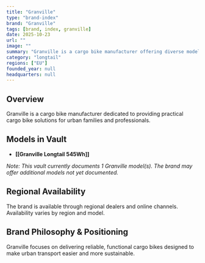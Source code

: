 ```yaml
---
title: "Granville"
type: "brand-index"
brand: "Granville"
tags: [brand, index, granville]
date: 2025-10-23
url: ""
image: ""
summary: "Granville is a cargo bike manufacturer offering diverse models for families and professionals."
category: "longtail"
regions: ["EU"]
founded_year: null
headquarters: null
---
```


## Overview

Granville is a cargo bike manufacturer dedicated to providing practical cargo bike solutions for urban families and professionals.

## Models in Vault

- **[[Granville Longtail 545Wh]]**

_Note: This vault currently documents 1 Granville model(s). The brand may offer additional models not yet documented._

## Regional Availability

The brand is available through regional dealers and online channels. Availability varies by region and model.

## Brand Philosophy & Positioning

Granville focuses on delivering reliable, functional cargo bikes designed to make urban transport easier and more sustainable.
